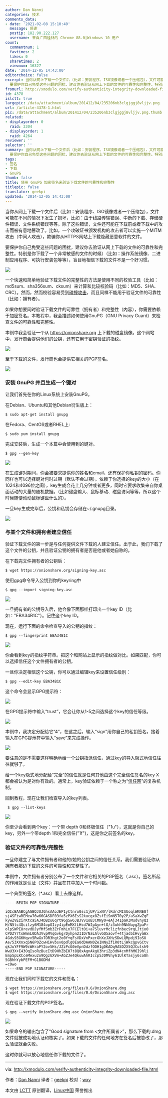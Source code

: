 ```yaml
---
author: Dan Nanni
categories: 技术
comments_data:
- date: '2021-02-08 15:10:40'
  message: 感谢
  postip: 182.90.222.127
  username: 来自广西桂林的 Chrome 88.0|Windows 10 用户
count:
  commentnum: 1
  favtimes: 2
  likes: 0
  sharetimes: 2
  viewnum: 16327
date: '2014-12-05 14:43:00'
editorchoice: false
excerpt: 当你从网上下载一个文件后（比如：安装程序、ISO镜像或者一个压缩包），文件可能在不同的情况下发生了损坏，比如：由于线路传输错误、中断的下载、存储硬件错误、文件系统错误等等。除了这些错误，文件还可能在下载前或者下载中的攻击而被有意地篡改了。比如，一个攻破证书颁发机构的攻击者可以实施一个MITM攻击（中间人攻击），欺骗你从HTTPS网站上下载隐藏恶意软件的文件。
  要保护你自己免受这些问题的困扰，建议你去验证从网上下载的文件的可靠性和完整性。特别是你下载了一个非常敏感的文件的时候）（比如：操作系统镜像、二进制应用
fromurl: http://xmodulo.com/verify-authenticity-integrity-downloaded-file.html
id: 4378
islctt: true
largepic: /data/attachment/album/201412/04/235206nb3clgjggj8vljjv.png
url: /article-4378-1.html
pic: /data/attachment/album/201412/04/235206nb3clgjggj8vljjv.png.thumb.jpg
related:
- displayorder: 0
  raid: 3304
- displayorder: 1
  raid: 4264
reviewer: ''
selector: ''
summary: 当你从网上下载一个文件后（比如：安装程序、ISO镜像或者一个压缩包），文件可能在不同的情况下发生了损坏，比如：由于线路传输错误、中断的下载、存储硬件错误、文件系统错误等等。除了这些错误，文件还可能在下载前或者下载中的攻击而被有意地篡改了。比如，一个攻破证书颁发机构的攻击者可以实施一个MITM攻击（中间人攻击），欺骗你从HTTPS网站上下载隐藏恶意软件的文件。
  要保护你自己免受这些问题的困扰，建议你去验证从网上下载的文件的可靠性和完整性。特别是你下载了一个非常敏感的文件的时候）（比如：操作系统镜像、二进制应用
tags:
- 签名
- 下载
- GnuPG
thumb: false
title: 使用 GnuPG 加密签名来验证下载文件的可靠性和完整性
titlepic: false
translator: geekpi
updated: '2014-12-05 14:43:00'
---
```


当你从网上下载一个文件后（比如：安装程序、ISO镜像或者一个压缩包），文件可能在不同的情况下发生了损坏，比如：由于线路传输错误、中断的下载、存储硬件错误、文件系统错误等等。除了这些错误，文件还可能在下载前或者下载中的攻击而被有意地篡改了。比如，一个攻破证书颁发机构的攻击者可以实施一个MITM攻击（中间人攻击），欺骗你从HTTPS网站上下载隐藏恶意软件的文件。


要保护你自己免受这些问题的困扰，建议你去验证从网上下载的文件的可靠性和完整性。特别是你下载了一个非常敏感的文件的时候）（比如：操作系统镜像、二进制应用程序、可执行安装包等等），盲目地相信下载的文件不是一个好习惯。


![](/data/attachment/album/201412/04/235206nb3clgjggj8vljjv.png)


一个快速和简单地验证下载文件的完整性的方法是使用不同的校验工具（比如：md5sum、sha356sum、cksum）来计算和比较校验码（比如：MD5、SHA、CRC）。然而，然而校验容易受到[碰撞攻击](http://en.wikipedia.org/wiki/Collision_attack)，而且同样不能用于验证文件的可靠性（比如：拥有者）。


如果你想要同时验证下载文件的可靠性（拥有者）和完整性（内容），你需要依赖于加密签名。本教程中，我会描述如何使用GnuPG（GNU Privacy Guard）来检查文件的可靠性和完整性。


本例中我会验证一个从 <https://onionshare.org> 上下载的磁盘镜像。这个网站中，发行商会提供他们的公钥，还有它用于密钥验证的指纹。


![](/data/attachment/album/201412/04/235210p4zabhheboiaize1.jpg)


至于下载的文件，发行商也会提供它相关的PGP签名。


![](/data/attachment/album/201412/04/235213ctj5ckcq4l3ql0ql.jpg)


### 安装 GnuPG 并且生成一个键对


让我们首先在你的Linux系统上安装GnuPG。


在Debian、Ubuntu和其他Debian衍生版上：



```
$ sudo apt-get install gnupg 

```

在Fedora、CentOS或者RHEL上:



```
$ sudo yum install gnupg

```

完成安装后，生成一个本篇中会使用到的键对。



```
$ gpg --gen-key 

```

![](/data/attachment/album/201412/04/235215v4dtdtdrjzd3t07h.jpg)


在生成键对期间，你会被要求提供你的姓名和email，还有保护你私钥的密码。你同样也可以选择键对何时过期（默认不会过期）。依赖于你选择的key的大小（在1024和4096位之间），key生成会花上几分钟或者更多，同时它要求收集来自你桌面活动的大量的随机数据。（比如键盘输入、鼠标移动、磁盘访问等等，所以这个时候随便动动鼠标键盘什么的）。


一旦key生成完毕后，公钥和私钥会存储在~/.gnupg目录。


![](/data/attachment/album/201412/04/235218jllwluu5bl3w73fi.jpg)


### 与某个文件和拥有者建立信任


验证下载文件的第一步是与任何提供文件下载的人建立信任。出于此，我们下载了这个文件的公钥，并且验证公钥的拥有者是否是他或者她自称的。


在下载完文件拥有者的公钥后：



```
$ wget https://onionshare.org/signing-key.asc 

```

使用gpg命令导入公钥到你的keyring中



```
$ gpg --import signing-key.asc 

```

![](/data/attachment/album/201412/04/235220fnvhuzfj6abndaxn.jpg)


一旦拥有者的公钥导入后，他会像下面那样打印出一个key ID（比如："EBA34B1C"）。记住这个key ID。


现在，运行下面的命令检查导入的公钥的指纹：



```
$ gpg --fingerprint EBA34B1C 

```

![](/data/attachment/album/201412/04/235222igm106u4czqc31qx.jpg)


你会看到key的指纹字符串。把这个和网站上显示的指纹做对比。如果匹配，你可以选择信任这个文件拥有者的公钥。


一旦你决定相信这个公钥，你可以通过编辑key来设置信任级别：



```
$ gpg --edit-key EBA34B1C

```

这个命令会显示GPG提示符：


![](/data/attachment/album/201412/04/235225tl0em0ieo4pt0eej.jpg)


在GPG提示符中输入“trust”，它会让你从1-5之间选择这个key的信任等级。


![](/data/attachment/album/201412/04/235227s4in47imizjr7iri.jpg)


本例中，我决定分配给它“4”，在这之后，输入“sign”用你自己的私钥签名，接着输入在GPG提示符中输入“save”来完成操作。


![](/data/attachment/album/201412/04/235233t1qqtza106n66g50.jpg)


要注意的是不需要这样明确地给一个公钥指派信任，通过key的导入隐式地信任往往就够了。


给一个key隐式地分配给“完全”的信任就是任何其他由这个完全信任签名的key X都会被认为是对你有效的。通常上，key验证依赖于一个称之为“[信任网](https://www.gnupg.org/gph/en/manual/x334.html)”的复杂机制。


回到教程，现在让我们检查导入的key列表。



```
 $ gpg --list-keys 

```

![](/data/attachment/album/201412/04/235237z9910l99qtl9j0t0.jpg)


你至少会看到两个key：一个带 depth 0和终极信任（"1u"），这就是你自己的key，另外一个带depth 1和完全信任("1f")，这是你之前签名的key。


### 验证文件的可靠性/完整性


一旦你建立了与文件拥有者和他的/她的公钥之间的信任关系，我们需要验证你从拥有者那边下载的文件的可靠性和完整性了。


本例中，文件拥有者分别公布了一个文件和它相关的PGP签名（.asc）。签名所起的作用就是认证（文件）并且在其中加入一个时间戳。


一个典型的签名（\*.asc）看上去像这样。



```
-----BEGIN PGP SIGNATURE-----

iQIcBAABCgAGBQJUJGhsAAoJEP1yCtnro0sc1jUP/ixNY/lKdrcMIAUoqlWKNE8f
sj4SFiwREMew76w66GASDF03fa5zPX6EsS2kucgx8ZsfEiSmN5T0y2P/aSaXwZqF
kywZVEzirKtca5AJ4DBzu6qrt9GgSw6JBJVv1oBJCMNyO+eAj341paR3MudvnyQz
H/N5tc4Qcilzy6M184opGIzy4ipEmMXfLHsd7WJpAyn+tO/z3uhh9NkNuygZpaFr
olpSWPE8revdDJyfMfSmb3ZrFmhLn7FCEltOi+a7SluvrMclizfnbec9rgLJtjo0
CPDZY7tsWmmL0DA3VvpMVqGvkg/Dyhpn2IIDrNaLAlvGQ5aovf+4tjad5IHvyaWx
4Gds93G6Hqvv5RwGx7OR3hgt2o0Y+qFsVDxVnPxerGhXeJXHzSDwLQMpdj9IoSU
Ae/53XXnxqSN6POZcwHiHvbsv0pdlg0Ea0dDAAN0ZeINNyZf1R0tLjWkcgpvGCtv
qkJuYFF9W9cWHraPY2ov5Hs/JZzPcG0eVpnDdzfOOH1gDKADq9A5D2X5QJCulsh9
WwU3X+E43OqIsoRzBucItD9HhZbEH7t8Q0xAqnAkgU3hriZp3dN4cnMfhM6I9hli
EmpSpLKCceMexu2o9QgzGXVm+AGZJe4QkuwAhRIccp5JDMVny61UlKTasjy6co8h
5GBhhYybPEFM+G1BODMd
=c9wo
-----END PGP SIGNATURE-----

```

现在让我们同时下载它的文件和签名：



```
$ wget https://onionshare.org/files/0.6/OnionShare.dmg
$ wget https://onionshare.org/files/0.6/OnionShare.dmg.asc

```

现在验证下载文件的PGP签名。



```
$ gpg --verify OnionShare.dmg.asc OnionShare.dmg 

```

![](/data/attachment/album/201412/04/235239igmj0il7gecoc5l1.jpg)


如果命令的输出包含了“Good signature from <文件所属者>”，那么下载的.dmg文件就被成功地认证和核实了。如果下载的文件的任何地方在签名后被篡改了，那么验证就会失败。


这时你就可以放心地信任你下载的文件了。




---


via: <http://xmodulo.com/verify-authenticity-integrity-downloaded-file.html>


作者：[Dan Nanni](http://xmodulo.com/author/nanni) 译者：[geekpi](https://github.com/geekpi) 校对：[wxy](https://github.com/wxy)


本文由 [LCTT](https://github.com/LCTT/TranslateProject) 原创翻译，[Linux中国](http://linux.cn/) 荣誉推出